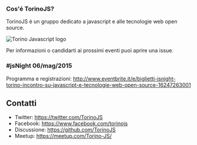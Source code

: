 ### Cos'é TorinoJS?
TorinoJS è un gruppo dedicato a javascript e alle tecnologie web open source.

![Torino Javascript logo](https://cloud.githubusercontent.com/assets/8074/6733101/3ac5b3a6-ce50-11e4-9741-845c94f6bf7b.png)

Per informazioni o candidarti ai prossimi eventi puoi aprire una issue.

### #jsNight 06/mag/2015

Programma e registrazioni: http://www.eventbrite.it/e/biglietti-jsnight-torino-incontro-su-javascript-e-tecnologie-web-open-source-16247263001

## Contatti

- Twitter: https://twitter.com/TorinoJS
- Facebook: https://www.facebook.com/torinojs
- Discussione: https://github.com/TorinoJS
- Meetup: https://meetup.com/Torino-JS/
